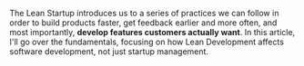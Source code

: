 The Lean Startup introduces us to a series of practices we can follow in order to build products faster, get feedback earlier and more often, and most importantly, **develop features customers actually want**. In this article, I'll go over the fundamentals, focusing on how Lean Development affects software development, not just startup management.
